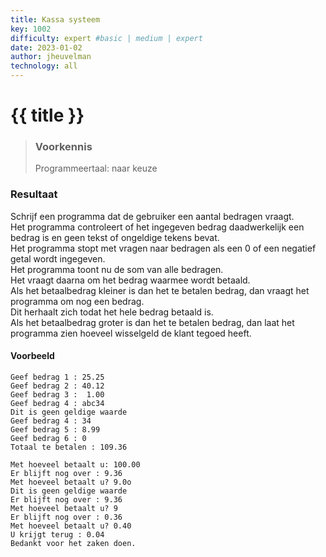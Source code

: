 ```yaml
---
title: Kassa systeem
key: 1002
difficulty: expert #basic | medium | expert
date: 2023-01-02
author: jheuvelman
technology: all
---
```




# {{ title }}

> ### Voorkennis
> Programmeertaal: naar keuze

### Resultaat
Schrijf een programma dat de gebruiker een aantal bedragen vraagt.  
Het programma controleert of het ingegeven bedrag daadwerkelijk een bedrag is en geen tekst of ongeldige tekens bevat.  
Het programma stopt met vragen naar bedragen als een 0 of een negatief getal wordt ingegeven.  
Het programma toont nu de som van alle bedragen.  
Het vraagt daarna om het bedrag waarmee wordt betaald.  
Als het betaalbedrag kleiner is dan het te betalen bedrag, dan vraagt het programma om nog een bedrag.   
Dit herhaalt zich todat het hele bedrag betaald is.  
Als het betaalbedrag groter is dan het te betalen bedrag, dan laat het programma zien hoeveel wisselgeld de klant tegoed heeft.

#### Voorbeeld
```shell
Geef bedrag 1 : 25.25 
Geef bedrag 2 : 40.12 
Geef bedrag 3 :  1.00
Geef bedrag 4 : abc34 
Dit is geen geldige waarde 
Geef bedrag 4 : 34
Geef bedrag 5 : 8.99 
Geef bedrag 6 : 0 
Totaal te betalen : 109.36

Met hoeveel betaalt u: 100.00 
Er blijft nog over : 9.36 
Met hoeveel betaalt u? 9.0o 
Dit is geen geldige waarde  
Er blijft nog over : 9.36 
Met hoeveel betaalt u? 9 
Er blijft nog over : 0.36 
Met hoeveel betaalt u? 0.40 
U krijgt terug : 0.04 
Bedankt voor het zaken doen.
```